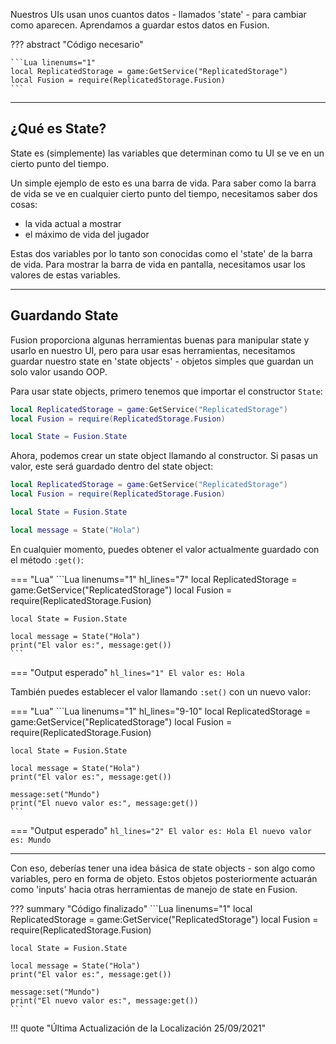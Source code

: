 Nuestros UIs usan unos cuantos datos - llamados 'state' - para cambiar como aparecen. 
Aprendamos a guardar estos datos en Fusion.

??? abstract "Código necesario"

	```Lua linenums="1"
	local ReplicatedStorage = game:GetService("ReplicatedStorage")
	local Fusion = require(ReplicatedStorage.Fusion)
	```

-----

## ¿Qué es State?

State es (simplemente) las variables que determinan como tu UI se ve en un cierto 
punto del tiempo.

Un simple ejemplo de esto es una barra de vida. Para saber como la barra de vida 
se ve en cualquier cierto punto del tiempo, necesitamos saber dos cosas:

- la vida actual a mostrar
- el máximo de vida del jugador

Estas dos variables por lo tanto son conocidas como el 'state' de la barra de vida. 
Para mostrar la barra de vida en pantalla, necesitamos usar los valores de estas variables.

-----

## Guardando State

Fusion proporciona algunas herramientas buenas para manipular state y usarlo en 
nuestro UI, pero para usar esas herramientas, necesitamos guardar nuestro state 
en 'state objects' - objetos simples que guardan un solo valor usando OOP.

Para usar state objects, primero tenemos que importar el constructor `State`:

```Lua linenums="1" hl_lines="4"
local ReplicatedStorage = game:GetService("ReplicatedStorage")
local Fusion = require(ReplicatedStorage.Fusion)

local State = Fusion.State
```

Ahora, podemos crear un state object llamando al constructor. Si pasas un valor, 
este será guardado dentro del state object:

```Lua linenums="1" hl_lines="6"
local ReplicatedStorage = game:GetService("ReplicatedStorage")
local Fusion = require(ReplicatedStorage.Fusion)

local State = Fusion.State

local message = State("Hola")
```

En cualquier momento, puedes obtener el valor actualmente guardado con el método `:get()`:

=== "Lua"
	```Lua linenums="1" hl_lines="7"
	local ReplicatedStorage = game:GetService("ReplicatedStorage")
	local Fusion = require(ReplicatedStorage.Fusion)

	local State = Fusion.State

	local message = State("Hola")
	print("El valor es:", message:get())
	```
=== "Output esperado"
	``` hl_lines="1"
	El valor es: Hola
	```

También puedes establecer el valor llamando `:set()` con un nuevo valor:

=== "Lua"
	```Lua linenums="1" hl_lines="9-10"
	local ReplicatedStorage = game:GetService("ReplicatedStorage")
	local Fusion = require(ReplicatedStorage.Fusion)

	local State = Fusion.State

	local message = State("Hola")
	print("El valor es:", message:get())

	message:set("Mundo")
	print("El nuevo valor es:", message:get())
	```
=== "Output esperado"
	``` hl_lines="2"
	El valor es: Hola
	El nuevo valor es: Mundo
	```

-----

Con eso, deberías tener una idea básica de state objects - son algo como variables, 
pero en forma de objeto. Estos objetos posteriormente actuarán como 'inputs' hacia 
otras herramientas de manejo de state en Fusion.

??? summary "Código finalizado"
	```Lua linenums="1"
	local ReplicatedStorage = game:GetService("ReplicatedStorage")
	local Fusion = require(ReplicatedStorage.Fusion)

	local State = Fusion.State

	local message = State("Hola")
	print("El valor es:", message:get())

	message:set("Mundo")
	print("El nuevo valor es:", message:get())
	```

!!! quote "Última Actualización de la Localización 25/09/2021"
